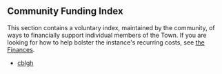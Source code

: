 ## Community Funding Index
<!--
This document is intended to be converted to HTML and inserted to the custom extended information page:
https://github.com/Merveilles/The-Town/blob/master/site-settings/custom-extended-information.html

Which will make it available on the instance about page: https://merveilles.town/about/more
-->

This section contains a voluntary index, maintained by the community, of ways to financially support individual members of the Town. 
If you are looking for how to help bolster the instance's recurring costs, see [the Finances](https://merveilles.town/about/more#finances).

<!-- Let's use inverse alphabetical sort, to surface people who have always ended up at the bottom :^) 
Also, let's try to use one page per person? Personal index pages, listing multiple ways of supporting one, are very welcome.
-->

* [cblgh](https://cblgh.org/support.html)
